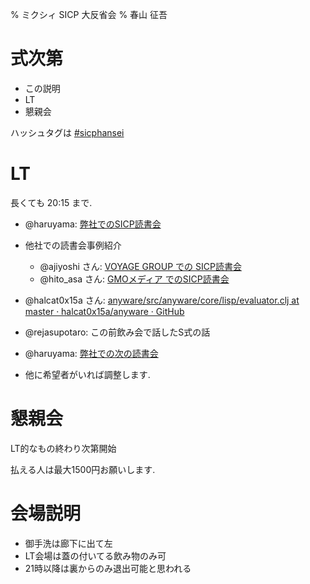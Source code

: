 % ミクシィ SICP 大反省会
% 春山 征吾

# 式次第

* この説明
* LT
* 懇親会

ハッシュタグは [#sicphansei](https://twitter.com/search/realtime?q=%23sicphansei)

# LT

長くても 20:15 まで.

* @haruyama: [弊社でのSICP読書会](mixi.html)

* 他社での読書会事例紹介
    * @ajiyoshi さん: [VOYAGE GROUP での SICP読書会](https://docs.google.com/presentation/d/1fOh__iDbfFaReVJuprPIC5REQYZNReCdeEAc2njZgj0/edit?usp=sharing)
    * @hito\_asa さん: [GMOメディア でのSICP読書会](http://hito-asa.github.com/slide/20130307_sicp_daihanseikai)

* @halcat0x15a さん: [anyware/src/anyware/core/lisp/evaluator.clj at master · halcat0x15a/anyware · GitHub](https://github.com/halcat0x15a/anyware/blob/master/src/anyware/core/lisp/evaluator.clj)
* @rejasupotaro: この前飲み会で話したS式の話

* @haruyama: [弊社での次の読書会](mixi_next.html)

* 他に希望者がいれば調整します.

# 懇親会

LT的なもの終わり次第開始

払える人は最大1500円お願いします.

# 会場説明

* 御手洗は廊下に出て左
* LT会場は蓋の付いてる飲み物のみ可
* 21時以降は裏からのみ退出可能と思われる
